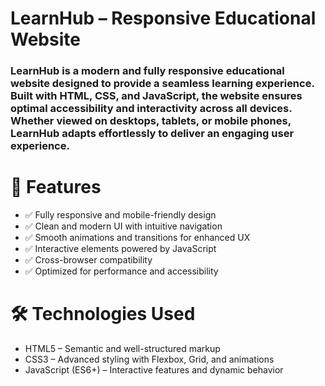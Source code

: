 # LearnHub – Responsive Educational Website
### LearnHub is a modern and fully responsive educational website designed to provide a seamless learning experience. Built with HTML, CSS, and JavaScript, the website ensures optimal accessibility and interactivity across all devices. Whether viewed on desktops, tablets, or mobile phones, LearnHub adapts effortlessly to deliver an engaging user experience.

# 🚀 Features
- ✅ Fully responsive and mobile-friendly design
- ✅ Clean and modern UI with intuitive navigation
- ✅ Smooth animations and transitions for enhanced UX
- ✅ Interactive elements powered by JavaScript
- ✅ Cross-browser compatibility
- ✅ Optimized for performance and accessibility

# 🛠️ Technologies Used
- HTML5 – Semantic and well-structured markup
- CSS3 – Advanced styling with Flexbox, Grid, and animations
- JavaScript (ES6+) – Interactive features and dynamic behavior


